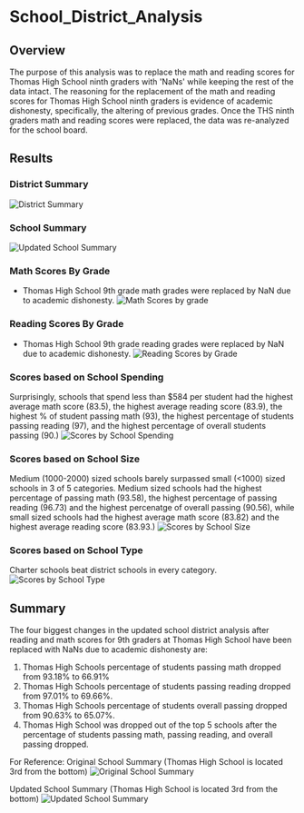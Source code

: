# School_District_Analysis

## Overview
The purpose of this analysis was to replace the math and reading scores for Thomas High School ninth graders with 'NaNs' while keeping the rest of the data intact. The reasoning for the replacement of the math and reading scores for Thomas High School ninth graders is evidence of academic dishonesty, specifically, the altering of previous grades. Once the THS ninth graders math and reading scores were replaced, the data was re-analyzed for the school board.

## Results

### District Summary
![District Summary](https://user-images.githubusercontent.com/95371617/150456159-9c95b249-58bb-4301-84cb-a6ddd58dc9c2.png)

### School Summary
![Updated School Summary](https://user-images.githubusercontent.com/95371617/150456264-821e6ae9-fab8-4386-b56c-c19bd2e26d90.png)

### Math Scores By Grade
* Thomas High School 9th grade math grades were replaced by NaN due to academic dishonesty.
![Math Scores by grade](https://user-images.githubusercontent.com/95371617/150456616-e7bcab2f-57b9-4ad5-9233-5cd926d434b2.png)

### Reading Scores By Grade
* Thomas High School 9th grade reading grades were replaced by NaN due to academic dishonesty.
![Reading Scores by Grade](https://user-images.githubusercontent.com/95371617/150456779-1b42d43f-2084-4ec9-ba62-0f548e12c281.png)

### Scores based on School Spending
Surprisingly, schools that spend less than $584 per student had the highest average math score (83.5), the highest average reading score (83.9), the highest % of student passing math (93), the highest percentage of students passing reading (97), and the highest percentage of overall students passing (90.)
![Scores by School Spending](https://user-images.githubusercontent.com/95371617/150457002-de17f6f9-fe8b-42d1-bb54-76e3f61d36fe.png)

### Scores based on School Size
Medium (1000-2000) sized schools barely surpassed small (<1000) sized schools in 3 of 5 categories. Medium sized schools had the highest percentage of passing math (93.58), the highest percentage of passing reading (96.73) and the highest percenatge of overall passing (90.56), while small sized schools had the highest average math score (83.82) and the highest average reading score (83.93.) 
![Scores by School Size](https://user-images.githubusercontent.com/95371617/150457058-6e9fa537-0dc7-41b2-a0f7-5b0ffdade982.png)

### Scores based on School Type
Charter schools beat district schools in every category.
![Scores by School Type](https://user-images.githubusercontent.com/95371617/150457103-ce1296c7-494f-4ade-b7a2-d085e470877f.png)


## Summary
The four biggest changes in the updated school district analysis after reading and math scores for 9th graders at Thomas High School have been replaced with NaNs due to academic dishonesty are:
1. Thomas High Schools percentage of students passing math dropped from 93.18% to 66.91%
2. Thomas High Schools percentage of students passing reading dropped from 97.01% to 69.66%.
3. Thomas High Schools percentage of students overall passing dropped from 90.63% to 65.07%.
4. Thomas High School was dropped out of the top 5 schools after the percentage of students passing math, passing reading, and overall passing dropped.

For Reference:
Original School Summary (Thomas High School is located 3rd from the bottom)
![Original School Summary](https://user-images.githubusercontent.com/95371617/150458674-7db57b16-4e9d-4ea7-8936-0aff1297111e.png)

Updated School Summary (Thomas High School is located 3rd from the bottom)
![Updated School Summary](https://user-images.githubusercontent.com/95371617/150458728-5b064ea5-ad76-4f0b-8414-c4c006c12537.png)

